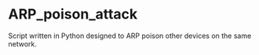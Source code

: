 # ARP_poison_attack
Script written in Python designed to ARP poison other devices on the same network.
